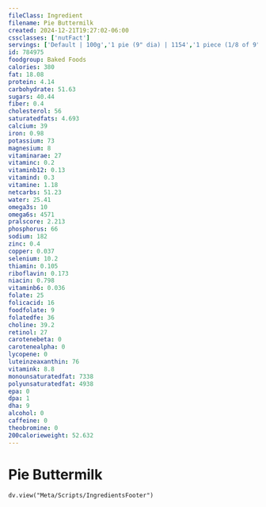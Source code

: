 ```yaml
---
fileClass: Ingredient
filename: Pie Buttermilk
created: 2024-12-21T19:27:02-06:00
cssclasses: ['nutFact']
servings: ['Default | 100g','1 pie (9" dia) | 1154','1 piece (1/8 of 9" dia) | 144','1 surface inch | 18']
id: 784975
foodgroup: Baked Foods
calories: 380
fat: 18.08
protein: 4.14
carbohydrate: 51.63
sugars: 40.44
fiber: 0.4
cholesterol: 56
saturatedfats: 4.693
calcium: 39
iron: 0.98
potassium: 73
magnesium: 8
vitaminarae: 27
vitaminc: 0.2
vitaminb12: 0.13
vitamind: 0.3
vitamine: 1.18
netcarbs: 51.23
water: 25.41
omega3s: 10
omega6s: 4571
pralscore: 2.213
phosphorus: 66
sodium: 182
zinc: 0.4
copper: 0.037
selenium: 10.2
thiamin: 0.105
riboflavin: 0.173
niacin: 0.798
vitaminb6: 0.036
folate: 25
folicacid: 16
foodfolate: 9
folatedfe: 36
choline: 39.2
retinol: 27
carotenebeta: 0
carotenealpha: 0
lycopene: 0
luteinzeaxanthin: 76
vitamink: 8.8
monounsaturatedfat: 7338
polyunsaturatedfat: 4938
epa: 0
dpa: 1
dha: 9
alcohol: 0
caffeine: 0
theobromine: 0
200calorieweight: 52.632
---
```


# Pie Buttermilk

```dataviewjs
dv.view("Meta/Scripts/IngredientsFooter")
```